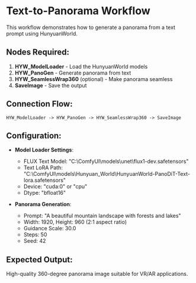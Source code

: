 # Text-to-Panorama Workflow

This workflow demonstrates how to generate a panorama from a text prompt using HunyuanWorld.

## Nodes Required:
1. **HYW_ModelLoader** - Load the HunyuanWorld models
2. **HYW_PanoGen** - Generate panorama from text
3. **HYW_SeamlessWrap360** (optional) - Make panorama seamless 
4. **SaveImage** - Save the output

## Connection Flow:
```
HYW_ModelLoader -> HYW_PanoGen -> HYW_SeamlessWrap360 -> SaveImage
```

## Configuration:
- **Model Loader Settings**:
  - FLUX Text Model: "C:\ComfyUI\models\unet\flux1-dev.safetensors"  
  - Text LoRA Path: "C:\ComfyUI\models\Hunyuan_World\HunyuanWorld-PanoDiT-Text-lora.safetensors"
  - Device: "cuda:0" or "cpu"
  - Dtype: "bfloat16" 

- **Panorama Generation**:
  - Prompt: "A beautiful mountain landscape with forests and lakes"
  - Width: 1920, Height: 960 (2:1 aspect ratio)
  - Guidance Scale: 30.0
  - Steps: 50
  - Seed: 42

## Expected Output:
High-quality 360-degree panorama image suitable for VR/AR applications.